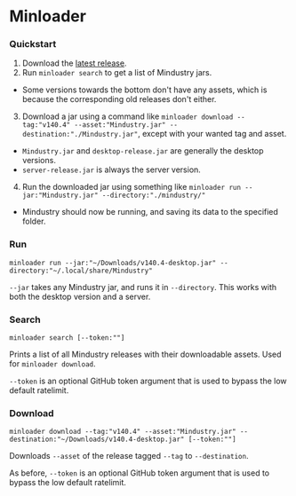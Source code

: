 # Minloader

### Quickstart

1. Download the [latest release](https://github.com/NiChrosia/minloader/releases/latest).
2. Run `minloader search` to get a list of Mindustry jars.
- Some versions towards the bottom don't have any assets, which is because the corresponding old releases don't either.
3. Download a jar using a command like `minloader download --tag:"v140.4" --asset:"Mindustry.jar" --destination:"./Mindustry.jar"`, except with your wanted tag and asset.
- `Mindustry.jar` and `desktop-release.jar` are generally the desktop versions.
- `server-release.jar` is always the server version.
4. Run the downloaded jar using something like `minloader run --jar:"Mindustry.jar" --directory:"./mindustry/"`
- Mindustry should now be running, and saving its data to the specified folder.

### Run

`minloader run --jar:"~/Downloads/v140.4-desktop.jar" --directory:"~/.local/share/Mindustry"`

`--jar` takes any Mindustry jar, and runs it in `--directory`. This works with both the desktop version and a server.

### Search

`minloader search [--token:""]`

Prints a list of all Mindustry releases with their downloadable assets. Used for `minloader download`.

`--token` is an optional GitHub token argument that is used to bypass the low default ratelimit.

### Download

`minloader download --tag:"v140.4" --asset:"Mindustry.jar" --destination:"~/Downloads/v140.4-desktop.jar" [--token:""]`

Downloads `--asset` of the release tagged `--tag` to `--destination`.

As before, `--token` is an optional GitHub token argument that is used to bypass the low default ratelimit.

